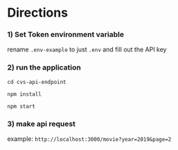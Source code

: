 # Directions

### 1) Set Token environment variable

rename ```.env-example``` to just ```.env``` and fill out the API key

### 2) run the application

```cd cvs-api-endpoint```

```npm install```

```npm start```

### 3) make api request

example: 
```http://localhost:3000/movie?year=2019&page=2```